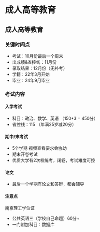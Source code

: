 # 成人高等教育

## 成人高等教育

### 关键时间点

* 考试：10月份最后一个周末
* 出成绩&省控线：11月份
* 录取结果：12月份（无补考）
* 学籍：22年3月开始
* 毕业：24年9月毕业

### 考试内容

#### 入学考试

* 科目：政治、数学、英语 （150*3 = 450分）
* 省控线：115 （年满25岁减20分）

#### 期中/末考试

* 5个学期 视频查看要求会协助
* 期末开卷考试
* 优质大学有2次校统考，闭卷，考试难度可控

#### 论文

* 最后一个学期有论文和答辩，都会辅导

#### 注意点

南京理工学位证

* 公共英语三（学校自己命题）60分+
* 一门附加科目：数据库